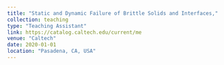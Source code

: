 ```yaml
---
title: "Static and Dynamic Failure of Brittle Solids and Interfaces,"
collection: teaching
type: "Teaching Assistant"
link: https://catalog.caltech.edu/current/me
venue: "Caltech"
date: 2020-01-01
location: "Pasadena, CA, USA"
---
```


